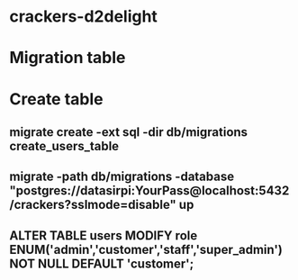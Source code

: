 # crackers-d2delight

# Migration table

# Create table

## migrate create -ext sql -dir db/migrations create_users_table

## migrate -path db/migrations -database "postgres://datasirpi:YourPass@localhost:5432/crackers?sslmode=disable" up

## ALTER TABLE users MODIFY role ENUM('admin','customer','staff','super_admin') NOT NULL DEFAULT 'customer';
